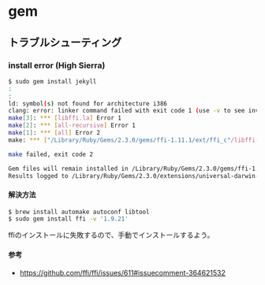 # gem

## トラブルシューティング

### install error (High Sierra)

```bash
$ sudo gem install jekyll
:
:
ld: symbol(s) not found for architecture i386
clang: error: linker command failed with exit code 1 (use -v to see invocation)
make[3]: *** [libffi.la] Error 1
make[2]: *** [all-recursive] Error 1
make[1]: *** [all] Error 2
make: *** ["/Library/Ruby/Gems/2.3.0/gems/ffi-1.11.1/ext/ffi_c"/libffi-i386/.libs/libffi_convenience.a] Error 2

make failed, exit code 2

Gem files will remain installed in /Library/Ruby/Gems/2.3.0/gems/ffi-1.11.1 for inspection.
Results logged to /Library/Ruby/Gems/2.3.0/extensions/universal-darwin-17/2.3.0/ffi-1.11.1/gem_make.out
```

#### 解決方法

```bash
$ brew install automake autoconf libtool
$ sudo gem install ffi -v '1.9.21'
```
ffiのインストールに失敗するので、手動でインストールするよう。

#### 参考 
- https://github.com/ffi/ffi/issues/611#issuecomment-364621532
